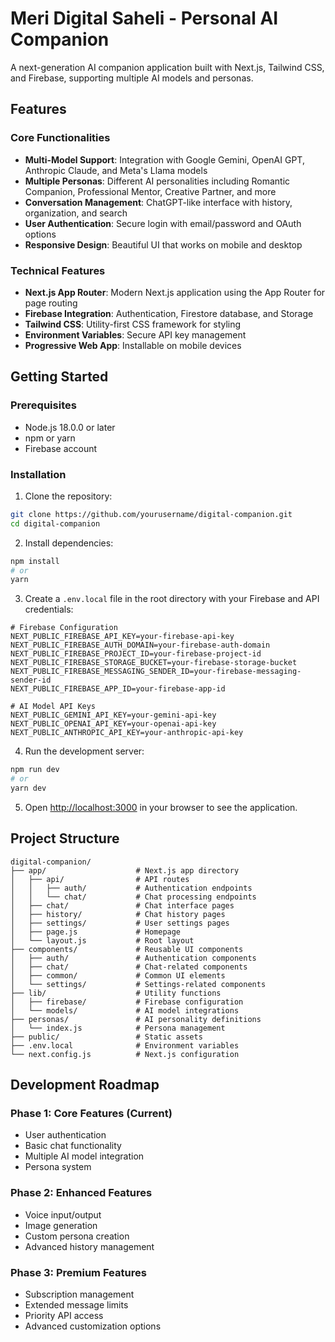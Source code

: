 # Meri Digital Saheli - Personal AI Companion

A next-generation AI companion application built with Next.js, Tailwind CSS, and Firebase, supporting multiple AI models and personas.

## Features

### Core Functionalities
- **Multi-Model Support**: Integration with Google Gemini, OpenAI GPT, Anthropic Claude, and Meta's Llama models
- **Multiple Personas**: Different AI personalities including Romantic Companion, Professional Mentor, Creative Partner, and more
- **Conversation Management**: ChatGPT-like interface with history, organization, and search
- **User Authentication**: Secure login with email/password and OAuth options
- **Responsive Design**: Beautiful UI that works on mobile and desktop

### Technical Features
- **Next.js App Router**: Modern Next.js application using the App Router for page routing
- **Firebase Integration**: Authentication, Firestore database, and Storage
- **Tailwind CSS**: Utility-first CSS framework for styling
- **Environment Variables**: Secure API key management
- **Progressive Web App**: Installable on mobile devices

## Getting Started

### Prerequisites
- Node.js 18.0.0 or later
- npm or yarn
- Firebase account

### Installation

1. Clone the repository:
```bash
git clone https://github.com/yourusername/digital-companion.git
cd digital-companion
```

2. Install dependencies:
```bash
npm install
# or
yarn
```

3. Create a `.env.local` file in the root directory with your Firebase and API credentials:
```
# Firebase Configuration
NEXT_PUBLIC_FIREBASE_API_KEY=your-firebase-api-key
NEXT_PUBLIC_FIREBASE_AUTH_DOMAIN=your-firebase-auth-domain
NEXT_PUBLIC_FIREBASE_PROJECT_ID=your-firebase-project-id
NEXT_PUBLIC_FIREBASE_STORAGE_BUCKET=your-firebase-storage-bucket
NEXT_PUBLIC_FIREBASE_MESSAGING_SENDER_ID=your-firebase-messaging-sender-id
NEXT_PUBLIC_FIREBASE_APP_ID=your-firebase-app-id

# AI Model API Keys
NEXT_PUBLIC_GEMINI_API_KEY=your-gemini-api-key
NEXT_PUBLIC_OPENAI_API_KEY=your-openai-api-key
NEXT_PUBLIC_ANTHROPIC_API_KEY=your-anthropic-api-key
```

4. Run the development server:
```bash
npm run dev
# or
yarn dev
```

5. Open [http://localhost:3000](http://localhost:3000) in your browser to see the application.

## Project Structure

```
digital-companion/
├── app/                    # Next.js app directory
│   ├── api/                # API routes
│   │   ├── auth/           # Authentication endpoints
│   │   └── chat/           # Chat processing endpoints
│   ├── chat/               # Chat interface pages
│   ├── history/            # Chat history pages
│   ├── settings/           # User settings pages
│   ├── page.js             # Homepage
│   └── layout.js           # Root layout
├── components/             # Reusable UI components
│   ├── auth/               # Authentication components
│   ├── chat/               # Chat-related components
│   ├── common/             # Common UI elements
│   └── settings/           # Settings-related components
├── lib/                    # Utility functions
│   ├── firebase/           # Firebase configuration
│   └── models/             # AI model integrations
├── personas/               # AI personality definitions
│   └── index.js            # Persona management
├── public/                 # Static assets
├── .env.local              # Environment variables
└── next.config.js          # Next.js configuration
```

## Development Roadmap

### Phase 1: Core Features (Current)
- User authentication
- Basic chat functionality
- Multiple AI model integration
- Persona system

### Phase 2: Enhanced Features
- Voice input/output
- Image generation
- Custom persona creation
- Advanced history management

### Phase 3: Premium Features
- Subscription management
- Extended message limits
- Priority API access
- Advanced customization options